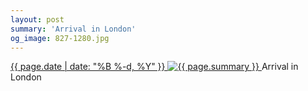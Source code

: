 ```yaml
---
layout: post
summary: 'Arrival in London'
og_image: 827-1280.jpg
---
```


<p>
 <time>
  <a href="/827">
   {{ page.date | date: "%B %-d, %Y" }}
  </a>
 </time>
 <a href="/827">
  <img alt="{{ page.summary }}" data-taken="5/26/2019" sizes="(min-width: 700px) 50vw, calc(100vw - 2rem)" src="{{ site.assets_url }}/827-640.jpg" srcset="{{ site.assets_url }}/827-320.jpg 320w, {{ site.assets_url }}/827-640.jpg 640w, {{ site.assets_url }}/827-960.jpg 960w, {{ site.assets_url }}/827-1280.jpg 1280w"/>
 </a>
 <span>
  Arrival in London
 </span>
</p>

